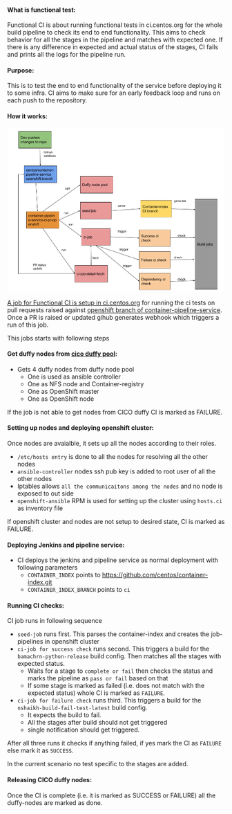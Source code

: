 #### What is functional test:

Functional CI is about running functional tests in ci.centos.org for the whole build pipeline
to check its end to end functionality. This aims to check behavior for all the stages in the 
pipeline and matches with expected one. If there is any difference in expected and actual status
of the stages, CI fails and prints all the logs for the pipeline run.

#### Purpose:

This is to test the end to end functionality of the service before deploying it to some infra. 
CI aims to make sure for an early feedback loop and runs on each push to the repository.

#### How it works:
![Container Pipeline Functional CI Diagram](../docs/diagrams/functional_ci.png)

[A job for Functional CI is setup in ci.centos.org](https://ci.centos.org/view/Container/job/centos-container-pipeline-service-ci-pr-openshift/)
for running the ci tests on pull requests raised against [openshift branch of container-pipeline-service](https://github.com/CentOS/container-pipeline-service/tree/openshift).
Once a PR is raised or updated gihub generates webhook which triggers a run of this job. 

This jobs starts with following steps

#### Get duffy nodes from [cico duffy pool](http://wiki.centos.org/QaWiki/CI/Duffy):

* Gets 4 duffy nodes from duffy node pool
  * One is used as ansible controller
  * One as NFS node and Container-registry
  * One as OpenShift master
  * One as OpenShift node
  
If the job is not able to get nodes from CICO duffy CI is marked as FAILURE.

#### Setting up nodes and deploying openshift cluster:

Once nodes are avaialble, it sets up all the nodes according to their roles. 
* `/etc/hosts entry` is done to all the nodes for resolving all the other nodes
* `ansible-controller` nodes ssh pub key is added to root user of all the other nodes
* Iptables allows `all the communicaitons among the nodes` and no node is exposed to out side
* `openshift-ansible` RPM is used for setting up the cluster using `hosts.ci` as inventory file

If openshift cluster and nodes are not setup to desired state, CI is  marked as FAILURE.

#### Deploying Jenkins and pipeline service:

* CI deploys the jenkins and pipeline service as normal deployment with following parameters
    * `CONTAINER_INDEX` points to https://github.com/centos/container-index.git
    * `CONTAINER_INDEX_BRANCH` points to `ci`

#### Running CI checks:

CI job runs in following sequence
* `seed-job` runs first. This parses the container-index and creates the job-pipelines in openshift cluster
* `ci-job for success check` runs second. This triggers a build for the `bamachrn-python-release` build config.
Then matches all the stages with expected status.
  * Waits for a stage to `complete or fail` then checks the status and marks the pipeline as `pass or fail` based on that
  * If some stage is marked as failed (i.e. does not match with the expected status) whole CI is marked as `FAILURE`.
* `ci-job for failure check` runs third. This triggers a build for the `nshaikh-build-fail-test-latest` build config.
  * It expects the build to fail.
  * All the stages after build should not get triggered
  * single notification should get triggered.

After all three runs it checks if anything failed, if yes mark the CI as `FAILURE` else mark it as `SUCCESS`.

In the current scenario no test specific to the stages are added.

#### Releasing CICO duffy nodes:

Once the CI is complete (i.e. it is marked as SUCCESS or FAILURE) all the duffy-nodes are marked as done.
